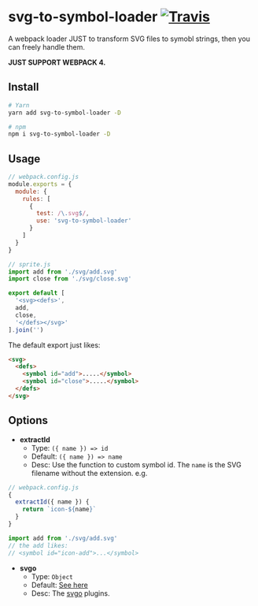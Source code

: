 # svg-to-symbol-loader [![Travis](https://travis-ci.org/fjc0k/svg-to-symbol-loader.svg?branch=master)](https://travis-ci.org/fjc0k/svg-to-symbol-loader)

A webpack loader JUST to transform SVG files to symobl strings, then you can freely handle them.

__JUST SUPPORT WEBPACK 4.__

## Install

```bash
# Yarn
yarn add svg-to-symbol-loader -D

# npm
npm i svg-to-symbol-loader -D
```

## Usage

```js
// webpack.config.js
module.exports = {
  module: {
    rules: [
      {
        test: /\.svg$/,
        use: 'svg-to-symbol-loader'
      }
    ]
  }
}
```

```js
// sprite.js
import add from './svg/add.svg'
import close from './svg/close.svg'

export default [
  '<svg><defs>',
  add,
  close,
  '</defs></svg>'
].join('')
```

The default export just likes:

```html
<svg>
  <defs>
    <symbol id="add">.....</symbol>
    <symbol id="close">.....</symbol>
  </defs>
</svg>
```

## Options

- __extractId__
  - Type: `({ name }) => id`
  - Default: `({ name }) => name`
  - Desc: Use the function to custom symbol id. The `name` is the SVG filename without the extension. e.g.

```js
// webpack.config.js
{
  extractId({ name }) {
    return `icon-${name}`
  }
}
```

```js
import add from './svg/add.svg'
// the add likes:
// <symbol id="icon-add">...</symbol>
```

- __svgo__
  - Type: `Object`
  - Default: [See here](./src/defaultSVGOOptions.js)
  - Desc: The [svgo](https://github.com/svg/svgo) plugins.
